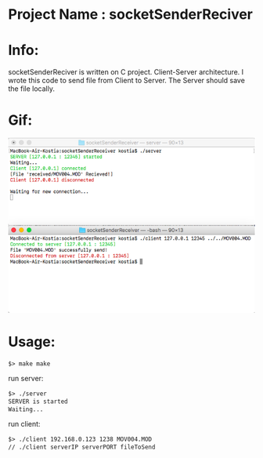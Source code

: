 # Project Name : socketSenderReciver

# Info:
socketSenderReciver is written on C project.
Client-Server architecture.
I wrote this code to send file from Client to Server.
The Server should save the file locally. 

# Gif:
![snakeGame](/servClient.png?raw=true "snakeGame")

# Usage:
```
$> make make
```
run server:
```
$> ./server
SERVER is started
Waiting...
```
run client:
```
$> ./client 192.168.0.123 1238 MOV004.MOD
// ./client serverIP serverPORT fileToSend

```
